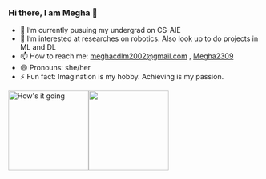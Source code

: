 ### Hi there, I am Megha 👋

- 🔭 I’m currently pusuing my undergrad on CS-AIE
- 🌱 I’m interested at researches on robotics. Also look up to do projects in ML and DL
- 📫 How to reach me: meghacdlm2002@gmail.com , [Megha2309](https://t.me/Megha2309)
- 😄 Pronouns: she/her
- ⚡ Fun fact: Imagination is my hobby. Achieving is my passion.

<p align="left"><a><img alt="How's it going" src="https://denvercoder1-github-readme-stats.vercel.app/api/?username=megha-2002&show_icons=true&count_private=true&theme=react&hide_border=true&bg_color=1F222E&title_color=F85D7F&icon_color=F8D866" height="160px"/></a><a><img src="https://github-readme-stats.vercel.app/api/top-langs/?username=megha-2002&layout=compact&theme=react&hide_border=true&bg_color=1F222E&title_color=F85D7F&icon_color=F8D866" height="160px"/></a></p>

